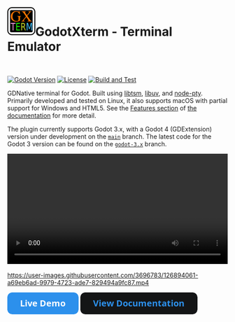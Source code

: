 <img align="left" width="64" height="64" src="./docs/_static/images/icon.png">

# GodotXterm - Terminal Emulator

<br/>

[![Godot Version](https://img.shields.io/badge/Godot-3.4.x-blue.svg)](#supported-godot-versions)
[![License](https://img.shields.io/badge/License-MIT-green.svg)](https://github.com/lihop/godot-xterm/blob/stable/LICENSE.md)
[![Build and Test](https://github.com/lihop/godot-xterm/actions/workflows/main.yml/badge.svg?event=schedule)](https://github.com/lihop/godot-xterm/actions/workflows/main.yml)

GDNative terminal for Godot.
Built using [libtsm](https://www.freedesktop.org/wiki/Software/libtsm/), [libuv](https://github.com/libuv/libuv), and [node-pty](https://github.com/microsoft/node-pty).
Primarily developed and tested on Linux, it also supports macOS with partial support for Windows and HTML5. See the [Features section](https://docs.godot-xterm.nix.nz/en/stable/introduction.html#features) of [the documentation](https://docs.godot-xterm.nix.nz/en/stable) for more detail.

The plugin currently supports Godot 3.x, with a Godot 4 (GDExtension) version under development on the [`main`](https://github.com/lihop/godot-xterm/tree/main) branch.
The latest code for the Godot 3 version can be found on the [`godot-3.x`](https://github.com/lihop/godot-xterm/tree/godot-3.x) branch.

<video width="100%" controls>
  <source src="https://user-images.githubusercontent.com/3696783/126894061-a69eb6ad-9979-4723-ade7-829494a9fc87.mp4" />
</video>

<div id="video-preview">

https://user-images.githubusercontent.com/3696783/126894061-a69eb6ad-9979-4723-ade7-829494a9fc87.mp4

</div>

[![Live Demo](./docs/_static/images/button_live_demo.png)](https://lihop.github.io/godot-xterm-dist/demo)
[![View Documentation](./docs/_static/images/button_view_documentation.png)](https://docs.godot-xterm.nix.nz/en/stable)
